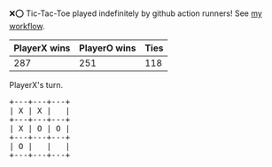 :x::o: Tic-Tac-Toe played indefinitely by github action runners! See [my workflow](.github/workflows/play.yaml).

|PlayerX wins|PlayerO wins|Ties|
|-|-|-|
|287|251|118|

PlayerX's turn.

<pre>
+---+---+---+
| X | X |   |
+---+---+---+
| X | O | O |
+---+---+---+
| O |   |   |
+---+---+---+
</pre>